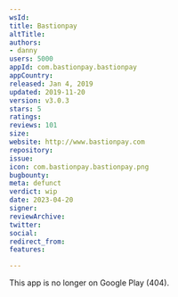 ```yaml
---
wsId: 
title: Bastionpay
altTitle: 
authors:
- danny 
users: 5000
appId: com.bastionpay.bastionpay
appCountry: 
released: Jan 4, 2019
updated: 2019-11-20
version: v3.0.3
stars: 5
ratings: 
reviews: 101
size: 
website: http://www.bastionpay.com
repository: 
issue: 
icon: com.bastionpay.bastionpay.png
bugbounty: 
meta: defunct
verdict: wip
date: 2023-04-20
signer: 
reviewArchive: 
twitter: 
social: 
redirect_from: 
features: 

---
```


This app is no longer on Google Play (404).
